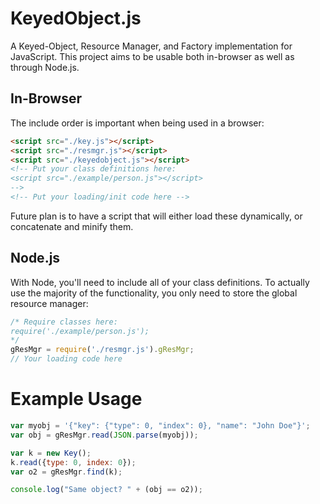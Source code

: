 KeyedObject.js
==============
A Keyed-Object, Resource Manager, and Factory implementation for JavaScript.
This project aims to be usable both in-browser as well as through Node.js.

In-Browser
----------
The include order is important when being used in a browser:

```html
<script src="./key.js"></script>
<script src="./resmgr.js"></script>
<script src="./keyedobject.js"></script>
<!-- Put your class definitions here:
<script src="./example/person.js"></script>
-->
<!-- Put your loading/init code here -->
```

Future plan is to have a script that will either load these dynamically, or concatenate and minify them.

Node.js
-------
With Node, you'll need to include all of your class definitions.
To actually use the majority of the functionality, you only need to store the global resource manager:

```javascript
/* Require classes here:
require('./example/person.js');
*/
gResMgr = require('./resmgr.js').gResMgr;
// Your loading code here
```

Example Usage
=============
```javascript
var myobj = '{"key": {"type": 0, "index": 0}, "name": "John Doe"}';
var obj = gResMgr.read(JSON.parse(myobj));

var k = new Key();
k.read({type: 0, index: 0});
var o2 = gResMgr.find(k);

console.log("Same object? " + (obj == o2));
```
